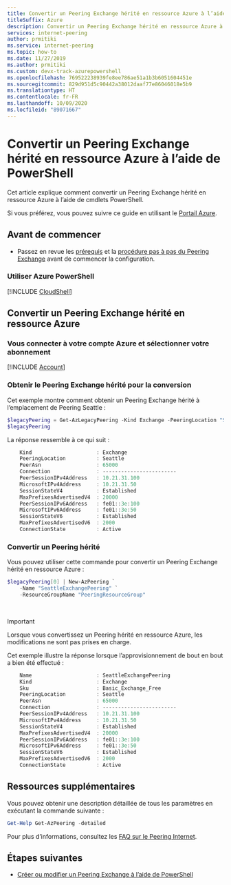 ```yaml
---
title: Convertir un Peering Exchange hérité en ressource Azure à l’aide de PowerShell
titleSuffix: Azure
description: Convertir un Peering Exchange hérité en ressource Azure à l’aide de PowerShell
services: internet-peering
author: prmitiki
ms.service: internet-peering
ms.topic: how-to
ms.date: 11/27/2019
ms.author: prmitiki
ms.custom: devx-track-azurepowershell
ms.openlocfilehash: 769522238939fe8ee786ae51a1b3b6051604451e
ms.sourcegitcommit: 829d951d5c90442a38012daaf77e86046018e5b9
ms.translationtype: HT
ms.contentlocale: fr-FR
ms.lasthandoff: 10/09/2020
ms.locfileid: "89071667"
---
```

# <a name="convert-a-legacy-exchange-peering-to-an-azure-resource-by-using-powershell"></a>Convertir un Peering Exchange hérité en ressource Azure à l’aide de PowerShell

Cet article explique comment convertir un Peering Exchange hérité en ressource Azure à l’aide de cmdlets PowerShell.

Si vous préférez, vous pouvez suivre ce guide en utilisant le [Portail Azure](howto-legacy-exchange-portal.md).

## <a name="before-you-begin"></a>Avant de commencer
* Passez en revue les [prérequis](prerequisites.md) et la [procédure pas à pas du Peering Exchange](walkthrough-exchange-all.md) avant de commencer la configuration.

### <a name="work-with-azure-powershell"></a>Utiliser Azure PowerShell
[!INCLUDE [CloudShell](./includes/cloudshell-powershell-about.md)]

## <a name="convert-a-legacy-exchange-peering-to-an-azure-resource"></a>Convertir un Peering Exchange hérité en ressource Azure

### <a name="sign-in-to-your-azure-account-and-select-your-subscription"></a>Vous connecter à votre compte Azure et sélectionner votre abonnement
[!INCLUDE [Account](./includes/account-powershell.md)]

### <a name="get-legacy-exchange-peering-for-conversion"></a><a name= get></a>Obtenir le Peering Exchange hérité pour la conversion
Cet exemple montre comment obtenir un Peering Exchange hérité à l’emplacement de Peering Seattle :

```powershell
$legacyPeering = Get-AzLegacyPeering -Kind Exchange -PeeringLocation "Seattle"
$legacyPeering
```

La réponse ressemble à ce qui suit :
```powershell
    Kind                     : Exchange
    PeeringLocation          : Seattle
    PeerAsn                  : 65000
    Connection               : ------------------------
    PeerSessionIPv4Address   : 10.21.31.100
    MicrosoftIPv4Address     : 10.21.31.50
    SessionStateV4           : Established
    MaxPrefixesAdvertisedV4  : 20000
    PeerSessionIPv6Address   : fe01::3e:100
    MicrosoftIPv6Address     : fe01::3e:50
    SessionStateV6           : Established
    MaxPrefixesAdvertisedV6  : 2000
    ConnectionState          : Active
```

### <a name="convert-legacy-peering"></a>Convertir un Peering hérité
Vous pouvez utiliser cette commande pour convertir un Peering Exchange hérité en ressource Azure :

```powershell
$legacyPeering[0] | New-AzPeering `
    -Name "SeattleExchangePeering" `
    -ResourceGroupName "PeeringResourceGroup"

```

&nbsp;
> [!IMPORTANT] 
> Lorsque vous convertissez un Peering hérité en ressource Azure, les modifications ne sont pas prises en charge.
&nbsp;

Cet exemple illustre la réponse lorsque l’approvisionnement de bout en bout a bien été effectué :

```powershell
    Name                     : SeattleExchangePeering
    Kind                     : Exchange
    Sku                      : Basic_Exchange_Free
    PeeringLocation          : Seattle
    PeerAsn                  : 65000
    Connection               : ------------------------
    PeerSessionIPv4Address   : 10.21.31.100
    MicrosoftIPv4Address     : 10.21.31.50
    SessionStateV4           : Established
    MaxPrefixesAdvertisedV4  : 20000
    PeerSessionIPv6Address   : fe01::3e:100
    MicrosoftIPv6Address     : fe01::3e:50
    SessionStateV6           : Established
    MaxPrefixesAdvertisedV6  : 2000
    ConnectionState          : Active
```
## <a name="additional-resources"></a>Ressources supplémentaires
Vous pouvez obtenir une description détaillée de tous les paramètres en exécutant la commande suivante :

```powershell
Get-Help Get-AzPeering -detailed
```
Pour plus d’informations, consultez les [FAQ sur le Peering Internet](faqs.md).

## <a name="next-steps"></a>Étapes suivantes

* [Créer ou modifier un Peering Exchange à l’aide de PowerShell](howto-exchange-powershell.md)
